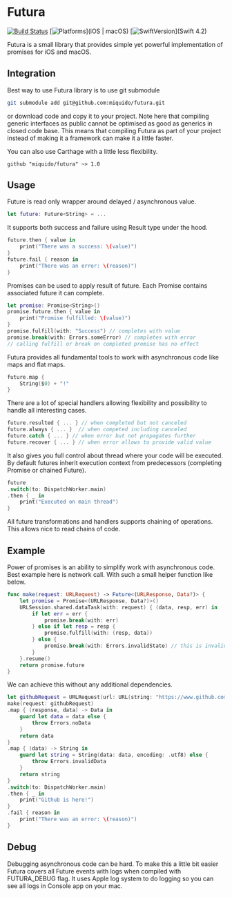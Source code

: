 # Futura

[![Build Status](https://api.travis-ci.org/miquido/futura.svg?branch=master)](https://travis-ci.org/miquido/futura)
[![Platforms](https://img.shields.io/badge/platform-iOS%20|%20macOS-gray.svg?style=flat)](iOS | macOS)
[![SwiftVersion](https://img.shields.io/badge/Swift-4.2-brightgreen.svg)](Swift 4.2)

Futura is a small library that provides simple yet powerful implementation of promises for iOS and macOS.

## Integration
Best way to use Futura library is to use git submodule
``` bash
git submodule add git@github.com:miquido/futura.git
```
or download code and copy it to your project. 
Note here that compiling generic interfaces as public cannot be optimised as good as generics in closed code base. This means that compiling Futura as part of your project instead of making it a framework can make it a little faster.

You can also use Carthage with a little less flexibility.
```
github "miquido/futura" ~> 1.0
```

## Usage
Future is read only wrapper around delayed / asynchronous value. 
``` swift
let future: Future<String> = ...
```
It supports both success and failure using Result type under the hood.
``` swift
future.then { value in
	print("There was a success: \(value)")
}
future.fail { reason in
	print("There was an error: \(reason)")
}
```
Promises can be used to apply result of future. Each Promise contains associated future it can complete.
``` swift
let promise: Promise<String>()
promise.future.then { value in
	print("Promise fulfilled: \(value)")
}
promise.fulfill(with: "Success") // completes with value
promise.break(with: Errors.someError) // completes with error
// calling fulfill or break on completed promise has no effect
```
Futura provides all fundamental tools to work with asynchronous code like maps and flat maps.
``` swift
future.map {
	String($0) + "!"
}
```
There are a lot of special handlers allowing flexibility and possibility to handle all interesting cases.
``` swift
future.resulted { ... } // when completed but not canceled
future.always { ... }  // when competed including canceled
future.catch { ... } // when error but not propagates further
future.recover { ... } // when error allows to provide valid value
```
It also gives you full control about thread where your code will be executed. By default futures inherit execution context from predecessors (completing Promise or chained Future).
``` swift
future
.switch(to: DispatchWorker.main)
.then { _ in
	print("Executed on main thread")
}
```
All future transformations and handlers supports chaining of operations. This allows nice to read chains of code.

## Example
Power of promises is an ability to simplify work with asynchronous code. Best example here is network call. With such a small helper function like below.
``` swift
func make(request: URLRequest) -> Future<(URLResponse, Data?)> {
    let promise = Promise<(URLResponse, Data?)>()
    URLSession.shared.dataTask(with: request) { (data, resp, err) in
        if let err = err {
            promise.break(with: err)
        } else if let resp = resp {
            promise.fulfill(with: (resp, data))
        } else {
            promise.break(with: Errors.invalidState) // this is invalid state that should be covered with some nice error
        }
    }.resume()
    return promise.future
}
```
We can achieve this without any additional dependencies.
``` swift
let githubRequest = URLRequest(url: URL(string: "https://www.github.com")!)
make(request: githubRequest)
.map { (response, data) -> Data in
	guard let data = data else {
		throw Errors.noData
	}
	return data
}
.map { (data) -> String in
	guard let string = String(data: data, encoding: .utf8) else {
		throw Errors.invalidData
	}
	return string
}
.switch(to: DispatchWorker.main)
.then { _ in
	print("Github is here!")
}
.fail { reason in
	print("There was an error: \(reason)")
}
```
## Debug
Debugging asynchronous code can be hard. To make this a little bit easier Futura covers all Future events with logs when compiled with FUTURA_DEBUG flag. It uses Apple log system to do logging so you can see all logs in Console app on your mac.